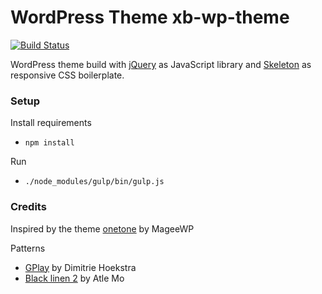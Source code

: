 # WordPress Theme xb-wp-theme

[![Build Status](https://travis-ci.org/Xennis/xb-wp-theme.svg?branch=master)](https://travis-ci.org/Xennis/xb-wp-theme)

WordPress theme build with [jQuery](https://jquery.com/) as JavaScript library
and [Skeleton](http://getskeleton.com/) as responsive CSS boilerplate.

### Setup

Install requirements
* `npm install`

Run
* `./node_modules/gulp/bin/gulp.js`

### Credits

Inspired by the theme [onetone](https://wordpress.org/themes/onetone/) by MageeWP

Patterns
* [GPlay](http://subtlepatterns.com/gplay/) by Dimitrie Hoekstra
* [Black linen 2](http://subtlepatterns.com/black-linen-2/) by Atle Mo